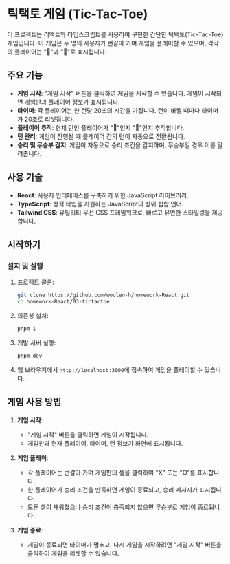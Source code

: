 # 틱택토 게임 (Tic-Tac-Toe)

이 프로젝트는 리액트와 타입스크립트를 사용하여 구현한 간단한 틱택토(Tic-Tac-Toe) 게임입니다. 이 게임은 두 명의 사용자가 번갈아 가며 게임을 플레이할 수 있으며, 각각의 플레이어는 "🍒"과 "🍋"로 표시됩니다.

## 주요 기능

- **게임 시작**: "게임 시작" 버튼을 클릭하여 게임을 시작할 수 있습니다. 게임이 시작되면 게임판과 플레이어 정보가 표시됩니다.
- **타이머**: 각 플레이어는 한 턴당 20초의 시간을 가집니다. 턴이 바뀔 때마다 타이머가 20초로 리셋됩니다.
- **플레이어 추적**: 현재 턴인 플레이어가 "🍒"인지 "🍋"인지 추적합니다.
- **턴 관리**: 게임이 진행될 때 플레이어 간의 턴이 자동으로 전환됩니다.
- **승리 및 무승부 감지**: 게임이 자동으로 승리 조건을 감지하며, 무승부일 경우 이를 알려줍니다.

## 사용 기술

- **React**: 사용자 인터페이스를 구축하기 위한 JavaScript 라이브러리.
- **TypeScript**: 정적 타입을 지원하는 JavaScript의 상위 집합 언어.
- **Tailwind CSS**: 유틸리티 우선 CSS 프레임워크로, 빠르고 유연한 스타일링을 제공합니다.

## 시작하기

### 설치 및 실행

1. 프로젝트 클론:

   ```bash
   git clone https://github.com/woolen-h/homework-React.git
   cd homework-React/03-tictactoe
   ```

2. 의존성 설치:

   ```bash
   pnpm i
   ```

3. 개발 서버 실행:

   ```bash
   pnpm dev
   ```

4. 웹 브라우저에서 `http://localhost:3000`에 접속하여 게임을 플레이할 수 있습니다.

## 게임 사용 방법

1. **게임 시작**:

   - "게임 시작" 버튼을 클릭하면 게임이 시작됩니다.
   - 게임판과 현재 플레이어, 타이머, 턴 정보가 화면에 표시됩니다.

2. **게임 플레이**:

   - 각 플레이어는 번갈아 가며 게임판의 셀을 클릭하여 "X" 또는 "O"를 표시합니다.
   - 한 플레이어가 승리 조건을 만족하면 게임이 종료되고, 승리 메시지가 표시됩니다.
   - 모든 셀이 채워졌으나 승리 조건이 충족되지 않으면 무승부로 게임이 종료됩니다.

3. **게임 종료**:
   - 게임이 종료되면 타이머가 멈추고, 다시 게임을 시작하려면 "게임 시작" 버튼을 클릭하여 게임을 리셋할 수 있습니다.
